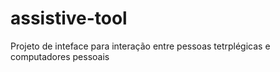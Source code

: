 # assistive-tool
Projeto de inteface para interação entre pessoas tetrplégicas e computadores pessoais
